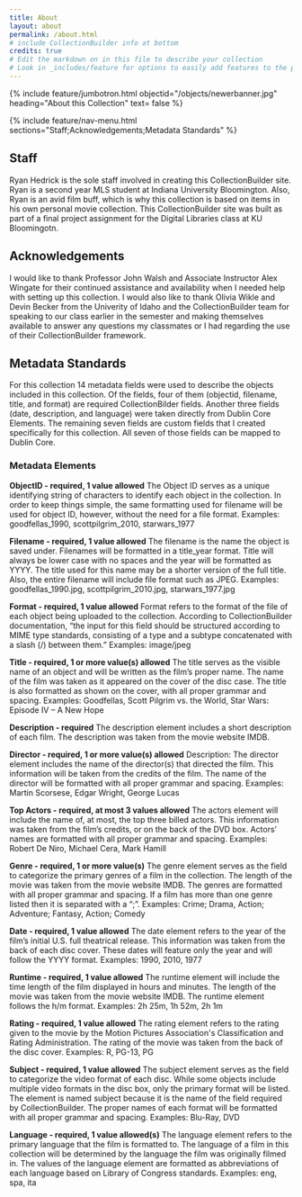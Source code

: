 ```yaml
---
title: About
layout: about
permalink: /about.html
# include CollectionBuilder info at bottom
credits: true
# Edit the markdown on in this file to describe your collection
# Look in _includes/feature for options to easily add features to the page
---
```


{% include feature/jumbotron.html objectid="/objects/newerbanner.jpg" heading="About this Collection" text= false %}

{% include feature/nav-menu.html sections="Staff;Acknowledgements;Metadata Standards" %}

## Staff

Ryan Hedrick is the sole staff involved in creating this CollectionBuilder site. Ryan is a second year MLS student at Indiana University Bloomington. Also, Ryan is an avid film buff, which is why this collection is based on items in his own personal movie collection. This CollectionBuilder site was built as part of a final project assignment for the Digital Libraries class at KU Bloomingotn.

## Acknowledgements

I would like to thank Professor John Walsh and Associate Instructor Alex Wingate for their continued assistance and availability when I needed help with setting up this collection. I would also like to thank Olivia Wikle and Devin Becker from the Univerity of Idaho and the CollectionBuilder team for speaking to our class earlier in the semester and making themselves available to answer any questions my classmates or I had regarding the use of their CollectionBuilder framework.

## Metadata Standards

For this collection 14 metadata fields were used to describe the objects included in this collection. Of the fields, four of them (objectid, filename, title, and format) are required CollectionBilder fields. Another three fields (date, description, and language) were taken directly from Dublin Core Elements. The remaining seven fields are custom fields that I created specifically for this collection. All seven of those fields can be mapped to Dublin Core.
### Metadata Elements
**ObjectID - required, 1 value allowed**
The Object ID serves as a unique identifying string of characters to identify each object in the collection. In order to keep things simple, the same formatting used for filename will be used for object ID, however, without the need for a file format.
Examples: goodfellas_1990, scottpilgrim_2010, starwars_1977

**Filename - required, 1 value allowed**
The filename is the name the object is saved under. Filenames will be formatted in a title_year format. Title will always be lower case with no spaces and the year will be formatted as YYYY. The title used for this name may be a shorter version of the full title. Also, the entire filename will include file format such as JPEG.
Examples: goodfellas_1990.jpg, scottpilgrim_2010.jpg, starwars_1977.jpg

**Format - required, 1 value allowed**
Format refers to the format of the file of each object being uploaded to the collection. According to CollectionBuilder documentation, “the input for this field should be structured according to MIME type standards, consisting of a type and a subtype concatenated with a slash (/) between them.”
Examples: image/jpeg

**Title - required, 1 or more value(s) allowed**
The title serves as the visible name of an object and will be written as the film’s proper name. The name of the film was taken as it appeared on the cover of the disc case. The title is also formatted as shown on the cover, with all proper grammar and spacing.
Examples: Goodfellas, Scott Pilgrim vs. the World, Star Wars: Episode IV – A New Hope

**Description - required**
The description element includes a short description of each film. The description was taken from the movie website IMDB.

**Director - required, 1 or more value(s) allowed**
Description: The director element includes the name of the director(s) that directed the film. This information will be taken from the credits of the film. The name of the director will be formatted with all proper grammar and spacing.
Examples: Martin Scorsese, Edgar Wright, George Lucas

**Top Actors - required, at most 3 values allowed**
The actors element will include the name of, at most, the top three billed actors. This information was taken from the film’s credits, or on the back of the DVD box. Actors’ names are formatted with all proper grammar and spacing.
Examples: Robert De Niro, Michael Cera, Mark Hamill

**Genre - required, 1 or more value(s)**
The genre element serves as the field to categorize the primary genres of a film in the collection. The length of the movie was taken from the movie website IMDB. The genres are formatted with all proper grammar and spacing. If a film has more than one genre listed then it is separated with a “;”.
Examples: Crime; Drama, Action; Adventure; Fantasy, Action; Comedy

**Date - required, 1 value allowed**
The date element refers to the year of the film’s initial U.S. full theatrical release. This information was taken from the back of each disc cover. These dates will feature only the year and will follow the YYYY format.
Examples: 1990, 2010, 1977

**Runtime - required, 1 value allowed**
The runtime element will include the time length of the film displayed in hours and minutes. The length of the movie was taken from the movie website IMDB. The runtime element follows the h/m format.
Examples: 2h 25m, 1h 52m, 2h 1m

**Rating - required, 1 value allowed**
The rating element refers to the rating given to the movie by the Motion Pictures Association's Classification and Rating Administration. The rating of the movie was taken from the back of the disc cover.
Examples: R, PG-13, PG

**Subject - required, 1 value allowed**
The subject element serves as the field to categorize the video format of each disc. While some objects include multiple video formats in the disc box, only the primary format will be listed. The element is named subject because it is the name of the field required by CollectionBuilder. The proper names of each format will be formatted with all proper grammar and spacing.
Examples: Blu-Ray, DVD

**Language - required, 1 value allowed(s)**
The language element refers to the primary language that the film is formatted to. The language of a film in this collection will be determined by the language the film was originally filmed in. The values of the language element are formatted as abbreviations of each language based on Library of Congress standards.
Examples: eng, spa, ita
